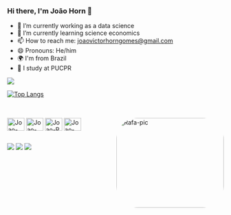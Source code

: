 ### Hi there, I'm João Horn 👋




- 🔭 I’m currently working as a data science
- 🌱 I’m currently learning science economics
- 📫 How to reach me: joaovictorhorngomes@gmail.com
- 😄 Pronouns: He/him
- 🌍 I'm from Brazil
- 🧠 I study at PUCPR


<picture>
<source 
  srcset="https://github-readme-stats.vercel.app/api?username=Joao-Horn&show_icons=true&theme=dark"
  media="(prefers-color-scheme: dark)"
/>
<source
  srcset="https://github-readme-stats.vercel.app/api?username=Joao-Horn&show_icons=true"
  media="(prefers-color-scheme: light), (prefers-color-scheme: no-preference)"
/>
<img src="https://github-readme-stats.vercel.app/api?username=Joao-Horn&show_icons=true" />
</picture>


[![Top Langs](https://github-readme-stats.vercel.app/api/top-langs/?username=Joao-Horn)](https://github.com/anuraghazra/github-readme-stats)
##
<div style="display: inline_block"><br>
  <img align="center" alt="Joao-pandas" height="30" width="40" src="https://cdn.jsdelivr.net/gh/devicons/devicon/icons/pandas/pandas-original.svg">
  <img align="center" alt="Joao-SQL" height="30" width="40" src="https://cdn.jsdelivr.net/gh/devicons/devicon/icons/sqlite/sqlite-original-wordmark.svg">
  <img align="center" alt="Joao-R" height="30" width="40" src="https://cdn.jsdelivr.net/gh/devicons/devicon/icons/rstudio/rstudio-original.svg">
  <img align="center" alt="Joao-Pythom" height="30" width="40" src="https://cdn.jsdelivr.net/gh/devicons/devicon/icons/python/python-original.svg">
   <img align="right" alt="Rafa-pic" height="210" width="250" style="border-radius:50px;" src="https://scontent.fbfh3-3.fna.fbcdn.net/v/t39.30808-6/277774000_5028207377261287_6242629700557252422_n.jpg?_nc_cat=100&ccb=1-7&_nc_sid=09cbfe&_nc_ohc=DB7Ep6OzJwkAX_p-LsY&_nc_ht=scontent.fbfh3-3.fna&oh=00_AfB7Qi29YYyXB_Z2zp8QRTVkClUFjtoqhqVm38le6k-p7w&oe=6430FD41">
  

 
 
</div>

##
<div> 
  
  
  
  <a href="https://www.instagram.com/j.vichorn_/?igshid=ZDdkNTZiNTM%3D" target="_blank"><img src="https://img.shields.io/badge/-Instagram-%23E4405F?style=for-the-badge&logo=instagram&logoColor=white" target="_blank"></a>
  <a href = "mailto:joaovictorhorngomes@gmail.com"><img src="https://img.shields.io/badge/-Gmail-%23333?style=for-the-badge&logo=gmail&logoColor=white" target="_blank"></a>
  <a href="https://www.linkedin.com/in/joao-horn" target="_blank"><img src="https://img.shields.io/badge/-LinkedIn-%230077B5?style=for-the-badge&logo=linkedin&logoColor=white" target="_blank"></a> 
  
</div>
